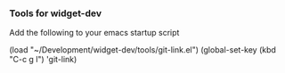
### Tools for widget-dev

Add the following to your emacs startup script

(load "~/Development/widget-dev/tools/git-link.el")
(global-set-key (kbd "C-c g l") 'git-link)

